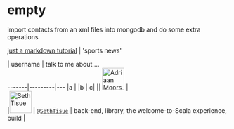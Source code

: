 # empty
import contacts from an xml files into mongodb and do some extra operations

[just a markdown tutorial](http://espn.go.com/)  | 'sports news' 

 |  username    | talk to me about....  
    -------|---------|---
     |a                                                |
     |b         |  c|
   || <img src="https://avatars.githubusercontent.com/adriaanm"     height="50px" title="Adriaan Moors"/>           |                          
  |<img src="https://avatars.githubusercontent.com/SethTisue"    height="50px" title="Seth Tisue"/>           | [`@SethTisue`](https://github.com/SethTisue)         | back-end, library, the welcome-to-Scala experience, build |
